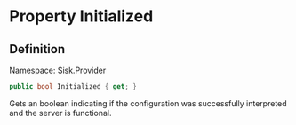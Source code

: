 # Property Initialized

## Definition
Namespace: Sisk.Provider

```csharp
public bool Initialized { get; }
```

Gets an boolean indicating if the configuration was successfully interpreted and the server is functional.

